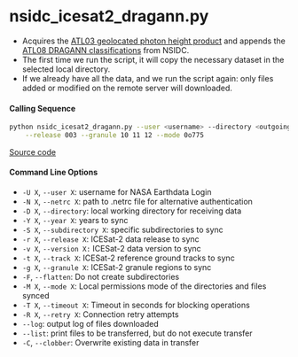 nsidc_icesat2_dragann.py
========================

- Acquires the [ATL03 geolocated photon height product](https://nsidc.org/data/ATL03) and appends the [ATL08 DRAGANN classifications](https://nsidc.org/sites/nsidc.org/files/technical-references/ICESat2_ATL08_ATBD_r003.pdf) from NSIDC.
- The first time we run the script, it will copy the necessary dataset in the selected local directory.
- If we already have all the data, and we run the script again: only files added or modified on the remote server will downloaded.

#### Calling Sequence
```bash
python nsidc_icesat2_dragann.py --user <username> --directory <outgoing> \
	--release 003 --granule 10 11 12 --mode 0o775
```
[Source code](https://github.com/tsutterley/read-ICESat-2/blob/main/scripts/nsidc_icesat2_dragann.py)

#### Command Line Options
- `-U X`, `--user X`: username for NASA Earthdata Login
- `-N X`, `--netrc X`: path to .netrc file for alternative authentication
- `-D X`, `--directory`: local working directory for receiving data
- `-Y X`, `--year X`: years to sync
- `-S X`, `--subdirectory X`: specific subdirectories to sync
- `-r X`, `--release X`: ICESat-2 data release to sync
- `-v X`, `--version X:` ICESat-2 data version to sync
- `-t X`, `--track X`: ICESat-2 reference ground tracks to sync
- `-g X`, `--granule X`: ICESat-2 granule regions to sync
- `-F`, `--flatten`: Do not create subdirectories
- `-M X`, `--mode X`: Local permissions mode of the directories and files synced
- `-T X`, `--timeout X`: Timeout in seconds for blocking operations
- `-R X`, `--retry X`: Connection retry attempts
- `--log`: output log of files downloaded
- `--list`: print files to be transferred, but do not execute transfer
- `-C`, `--clobber`: Overwrite existing data in transfer
